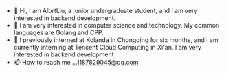 - 👋 Hi, I am AlbrtLiu, a junior undergraduate student, and I am very interested in backend development.
- 👀 I am very interested in computer science and technology. My common languages ​​are Golang and CPP.
- 🌱 I previously interned at Kolanda in Chongqing for six months, and I am currently interning at Tencent Cloud Computing in Xi'an. I am very interested in backend development
- 📫 How to reach me ...1187829045@qq.com
<!---
1187829045/1187829045 is a ✨ special ✨ repository because its `README.md` (this file) appears on your GitHub profile.
You can click the Preview link to take a look at your changes.
--->

